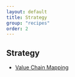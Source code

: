 ```yaml
---
layout: default
title: Strategy
group: "recipes"
order: 2
---
```

## Strategy

- [Value Chain Mapping](/recipes/value-chain-mapping)

